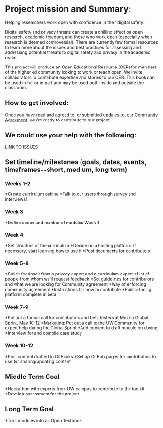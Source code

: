 # Project mission and Summary: 

Helping researchers work open with confidence in their digital safety!

Digital safety and privacy threats can create a chilling effect on open research, academic freedom, and those who work open (especially when research is deemed controversial). There are currently few formal resources to learn more about the issues and best practices for assessing and addressing potential threats to digital safety and privacy in the academic realm.

This project will produce an Open Educational Resource (OER) for members of the higher ed community looking to work or teach open.  We invite collaborators to contribute expertise and stories to our OER.  This book can be used in full or in part and may be used both inside and outside the classroom.  

## How to get involved: 
Once you have read and agreed to, or submitted updates to, our [Community Agreement](https://github.com/opendigitalsafety/Digital-Safety-for-Open-Researchers/blob/master/CODE_OF_CONDUCT.md), you’re ready to contribute to our project.

## We could use your help with the following:
 LINK TO ISSUES


## Set timeline/milestones (goals, dates, events, timeframes--short, medium, long term)
### Weeks 1-2
*Create curriculum outline
*Talk to our users through survey and interviews!

### Week 3
*Define scope and number of modules Week 3 

### Week 4
*Set structure of the curriculum 
*Decide on a hosting platform.  If necessary, start learning how to use it 
*Post documents for contributors

### Week 5-8
*Solicit feedback from a privacy expert and a curriculum expert
*List of people from whom we’ll request feedback
*Set guidelines for contributors and what we are looking for
Community agreement
*Way of enforcing community agreement
*Instructions for how to contribute
*Public-facing platform complete in beta

### Week 7-9
*Put out a formal call for contributors and beta testers at Mozilla Global Sprint, May 10-12
*Marketing: Put out a call to the UW Community for expert help during the Global Sprint
*Add content to draft module on doxing
*Interview for and compile case study

### Week 10-12
*Post content drafted to GitBooks
*Set up GitHub pages for contributors to use for sharing/updating content

## Middle Term Goal
*Hackathon with experts from UW campus to contribute to the toolkit
*Develop assessment for the project

## Long Term Goal
*Turn modules into an Open Textbook 
